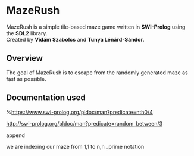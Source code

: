 # MazeRush

MazeRush is a simple tile-based maze game written in **SWI-Prolog** using the **SDL2** library.  
Created by **Vidám Szabolcs** and **Tunya Lénárd-Sándor**.

## Overview

The goal of MazeRush is to escape from the randomly generated maze as fast as possible.

## Documentation used

%https://www.swi-prolog.org/pldoc/man?predicate=nth0/4

http://swi-prolog.org/pldoc/man?predicate=random_between/3

append

we are indexing our maze from 1,1 to n,n
\_prime notation
